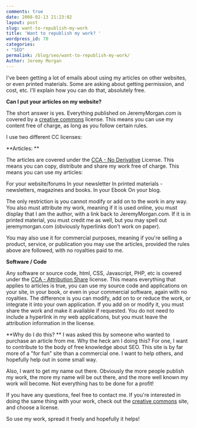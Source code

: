 ```yaml
---
comments: true
date: 2008-02-13 21:23:02
layout: post
slug: want-to-republish-my-work
title: 'Want to republish my work? '
wordpress_id: 70
categories:
- "SEO"
permalink: /blog/seo/want-to-republish-my-work/
Author: Jeremy Morgan
---
```


I've been getting a lot of emails about using my articles on other websites, or even printed materials. Some are asking about getting permission, and cost, etc. I'll explain how you can do that, absolutely free. 

**Can I put your articles on my website?**

The short answer is yes. Everything published on JeremyMorgan.com is covered by a [creative commons](http://creativecommons.org) license. This means you can use my content free of charge, as long as you follow certain rules. 

I use two different CC licenses: 

**Articles: **

The articles are covered under the [CCA - No Derivative](http://creativecommons.org/licenses/by-nd/3.0/us/) License. This means you can copy, distribute and share my work free of charge. This means you can use my articles:

For your website/forums
In your newsletter
In printed materials - newsletters, magazines and books. 
In your Ebook
On your blog. 

The only restriction is you cannot modify or add on to the work in any way. You also must attribute my work, meaning if it is used online, you must display that I am the author, with a link back to JeremyMorgan.com. If it is in printed material, you must credit me as well, but you may spell out jeremymorgan.com (obviously hyperlinks don't work on paper). 

You may also use it for commercial purposes, meaning if you're selling a product, service, or publication you may use the articles, provided the rules above are followed, with no royalties paid to me. 

**Software / Code**

Any software or source code, html, CSS, Javascript, PHP, etc is covered under the [CCA - Attribution Share](http://creativecommons.org/licenses/by-sa/3.0/us/) license. This means everything that applies to articles is true, you can use my source code and applications on your site, in your book, or even in your commercial software, again with no royalties. The difference is you can modify, add on to or reduce the work, or integrate it into your own application. If you add on or modify it, you must share the work and make it available if requested. You do not need to include a hyperlink in my web applications, but you must leave the attribution information in the license. 

**Why do I do this? **
I was asked this by someone who wanted to purchase an article from me. Why the heck am I doing this? For one, I want to contribute to the body of free knowledge about SEO. This site is by far more of a "for fun" site than a commercial one. I want to help others, and hopefully help out in some small way.

Also, I want to get my name out there. Obviously the more people publish my work, the more my name will be out there, and the more well known my work will become. Not everything has to be done for a profit! 

If you have any questions, feel free to contact me. If you're interested in doing the same thing with your work, check out the [creative commons](http://creativecommons.org) site, and choose a license. 

So use my work, spread it freely and hopefully it helps! 
